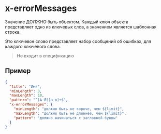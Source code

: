 # x-errorMessages
Значение ДОЛЖНО быть объектом. Каждый ключ объекта представляет одно из ключевых слов, а значением является шаблонная строка.

Это ключевое слово представляет набор сообщений об ошибках, для каждого ключевого слова.

> Не входит в спецификацию

## Пример

```json
{
  "title": "Имя",
  "minLength": 3,
  "maxLength": 10,
  "pattern": "^[А-Я][а-я]+$",
  "x-errorMessages": {
    "minLength": "должно быть не короче, чем ${limit}",
    "maxLength": "должно быть не длиннее, чем ${limit}",
    "pattern": "должно начинаться с заглавной буквы"
  }
}
```




